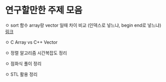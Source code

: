 # 연구할만한 주제 모음

ㅇ sort 함수 array랑 vector 일때 차이 비교 (인덱스로 넣느냐, begin end로 넣느냐) [링크](https://blankspace-dev.tistory.com/159)

ㅇ C Array vs C++ Vector

ㅇ 정렬 알고리즘 시간복잡도 정리

ㅇ 점화식 풀이 정리

ㅇ STL 활용 정리

